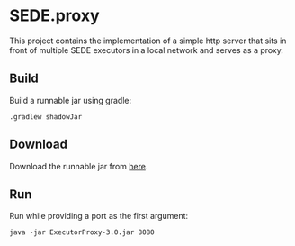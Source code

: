 # SEDE.proxy

This project contains the implementation of a simple http server that sits in front of multiple SEDE executors in a local network and serves as a proxy.

## Build

Build a runnable jar using gradle:

`.gradlew shadowJar`

## Download

Download the runnable jar from [here](https://github.com/aminfa/SEDE.proxy/releases/download/v2.0/ExecutorProxy-2.0.jar).

## Run

Run while providing a port as the first argument:

`java -jar ExecutorProxy-3.0.jar 8080`


